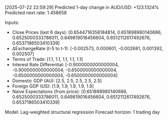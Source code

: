 [2025-07-22 22:59:29] Predicted 1-day change in AUD/USD: +123.1324%
Predicted next rate: 1.458658

Inputs:
- Close Prices (last 6 days): [0.6544716358184814, 0.651898980140686, 0.6525000333786011, 0.649819016456604, 0.6512112617492676, 0.6537186503410339]
- ΔExchangeRate (t-5 to t-1): [-0.002573, 0.000601, -0.002681, 0.001392, 0.002507]
- Terms of Trade: [1.1, 1.1, 1.1, 1.1, 1.1]
- Interest Rate Differential: [-0.9000000000000004, -0.9000000000000004, -0.6500000000000004, -0.6500000000000004, -0.6500000000000004]
- Domestic GDP (AU): [2.5, 2.5, 2.5, 2.5, 2.5]
- Foreign GDP (US): [1.9, 1.9, 1.9, 1.9, 1.9]
- Naive Expectations (from price): [0.651898980140686, 0.6525000333786011, 0.649819016456604, 0.6512112617492676, 0.6537186503410339]

Model: Lag-weighted structural regression
Forecast horizon: 1 trading day